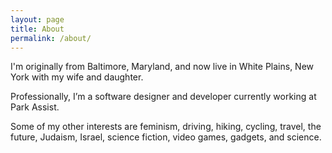 ```yaml
---
layout: page
title: About
permalink: /about/
---
```


I'm originally from Baltimore, Maryland, and now live in White Plains, New York with my wife and daughter.

Professionally, I’m a software designer and developer currently working at Park Assist.

Some of my other interests are feminism, driving, hiking, cycling, travel, the future, Judaism, Israel, science fiction, video games, gadgets, and science.
